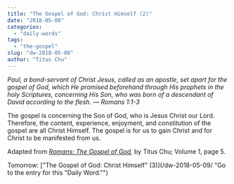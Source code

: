 ```yaml
---
title: "The Gospel of God: Christ Himself (2)"
date: "2018-05-08"
categories: 
  - "daily-words"
tags: 
  - "the-gospel"
slug: "dw-2018-05-08"
author: "Titus Chu"
---
```


_Paul, a bond-servant of Christ Jesus, called as an apostle, set apart for the gospel of God, which He promised beforehand through His prophets in the holy Scriptures, concerning His Son, who was born of a descendant of David according to the flesh._ _— Romans 1:1-3_

The gospel is concerning the Son of God, who is Jesus Christ our Lord. Therefore, the content, experience, enjoyment, and constitution of the gospel are all Christ Himself. The gospel is for us to gain Christ and for Christ to be manifested from us.

Adapted from _[Romans: The Gospel of God](/book-romans/ "Go to the listing for this book."),_ by Titus Chu; Volume 1, page 5.

Tomorrow: ["The Gospel of God: Christ Himself" (3)](/dw-2018-05-09/ "Go to the entry for this "Daily Word."")
